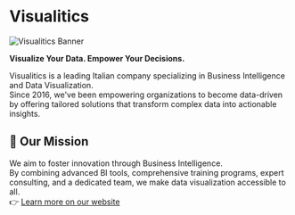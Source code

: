 # Visualitics

![Visualitics Banner](https://visualitics.it/wp-content/uploads/2021/06/visualitics-logo.png)

**Visualize Your Data. Empower Your Decisions.**

Visualitics is a leading Italian company specializing in Business Intelligence and Data Visualization.  
Since 2016, we've been empowering organizations to become data-driven by offering tailored solutions that transform complex data into actionable insights.

## 🚀 Our Mission

We aim to foster innovation through Business Intelligence.  
By combining advanced BI tools, comprehensive training programs, expert consulting, and a dedicated team, we make data visualization accessible to all.  
👉 [Learn more on our website](https://visualitics.it/?lang=en&utm_source=github)
